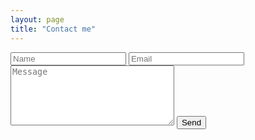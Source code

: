 ```yaml
---
layout: page
title: "Contact me"
---
```


<form id="contact-form" action="https://formspree.io/agghim@gmail.com" method="post">
	<input type="text" name="Name" placeholder="Name" class="contactinput" required>
	<input type="email" name="Email" placeholder="Email" class="contactinput" required>
	<textarea name="Message" cols="30" rows="6" placeholder="Message" required></textarea>
	<input class="submit" type="submit" value="Send">
</form>

